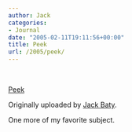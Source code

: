 ```yaml
---
author: Jack
categories:
- Journal
date: "2005-02-11T19:11:56+00:00"
title: Peek
url: /2005/peek/
---
```


<div>
  <br /> <a href="http://www.flickr.com/photos/jbaty/4646244/" title="photo sharing"><img src="https://photos4.flickr.com/4646244_3ef47d0d65_m.jpg" alt="" /></a></p> 
  
  <p>
    <a href="https://www.flickr.com/photos/jbaty/4646244/">Peek</a>
  </p>
  
  <p>
    Originally uploaded by <a href="https://www.flickr.com/people/jbaty/">Jack Baty</a>.
  </p>
</div>

One more of my favorite subject.